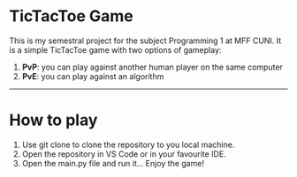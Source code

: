 # TicTacToe Game
This is my semestral project for the subject Programming 1 at MFF CUNI.
It is a simple TicTacToe game with two options of gameplay:
1. **PvP**: you can play against another human player on the same computer
2. **PvE**: you can play against an algorithm

---

# How to play
1. Use git clone to clone the repository to you local machine.
2. Open the repository in VS Code or in your favourite IDE.
3. Open the main.py file and run it... Enjoy the game!
